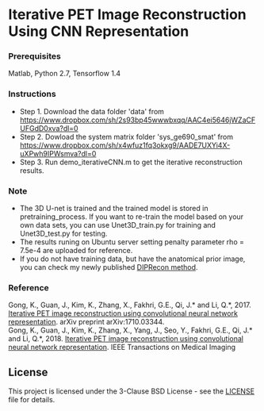 # Iterative PET Image Reconstruction Using CNN Representation
### Prerequisites
Matlab, Python 2.7, Tensorflow 1.4
### Instructions
* Step 1. 
Download the data folder 'data' from https://www.dropbox.com/sh/2s93bp45wwwbxqq/AAC4ei5646jWZaCFUFGdD0xva?dl=0
* Step 2. 
Dowload the system matrix folder 'sys_ge690_smat' from https://www.dropbox.com/sh/x4wfuz1fq3okxg9/AADE7UXYi4X-uXPwh9IPWsmva?dl=0
* Step 3. 
Run demo_iterativeCNN.m to get the iterative reconstruction results. 
### Note 
* The 3D U-net is trained and the trained model is stored in pretraining_process. If you want to re-train the model based on your own data sets, you can use Unet3D_train.py for training and Unet3D_test.py for testing. 
* The results runing on Ubuntu server setting penalty parameter rho = 7.5e-4 are uploaded for reference. 
* If you do not have training data, but have the anatomical prior image, you can check my newly published [DIPRecon method](https://ieeexplore.ieee.org/abstract/document/8581448).
### Reference
Gong, K., Guan, J., Kim, K., Zhang, X., Fakhri, G.E., Qi, J.\* and Li, Q.\*, 2017. [Iterative PET image reconstruction using convolutional neural network representation](https://arxiv.org/pdf/1710.03344.pdf). arXiv preprint arXiv:1710.03344. <br />
Gong, K., Guan, J., Kim, K., Zhang, X., Yang, J., Seo, Y.,  Fakhri, G.E., Qi, J.\* and Li, Q.\*, 2018. [Iterative PET image reconstruction using convolutional neural network representation](https://ieeexplore.ieee.org/abstract/document/8463596). IEEE Transactions on Medical Imaging
## License
This project is licensed under the 3-Clause BSD License - see the [LICENSE](LICENSE) file for details.
